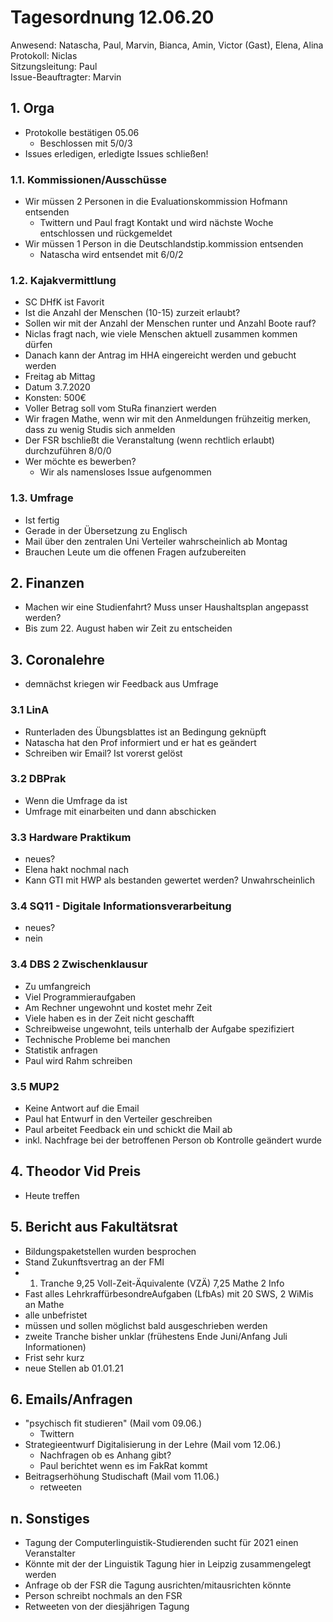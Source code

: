 ---
---

# Tagesordnung 12.06.20

Anwesend: Natascha, Paul, Marvin, Bianca, Amin, Victor (Gast), Elena, Alina  
Protokoll: Niclas  
Sitzungsleitung: Paul  
Issue-Beauftragter: Marvin

## 1. Orga

- Protokolle bestätigen 05.06
  - Beschlossen mit 5/0/3
- Issues erledigen, erledigte Issues schließen!

### 1.1. Kommissionen/Ausschüsse

- Wir müssen 2 Personen in die Evaluationskommission Hofmann entsenden
  - Twittern und Paul fragt Kontakt und wird nächste Woche entschlossen und rückgemeldet
- Wir müssen 1 Person in die Deutschlandstip.kommission entsenden
  - Natascha wird entsendet mit 6/0/2

### 1.2. Kajakvermittlung

- SC DHfK ist Favorit
- Ist die Anzahl der Menschen (10-15) zurzeit erlaubt?
- Sollen wir mit der Anzahl der Menschen runter und Anzahl Boote rauf?
- Niclas fragt nach, wie viele Menschen aktuell zusammen kommen dürfen
- Danach kann der Antrag im HHA eingereicht werden und gebucht werden
- Freitag ab Mittag
- Datum 3.7.2020
- Konsten: 500€
- Voller Betrag soll vom StuRa finanziert werden
- Wir fragen Mathe, wenn wir mit den Anmeldungen frühzeitig merken, dass zu wenig Studis sich anmelden
- Der FSR bschließt die Veranstaltung (wenn rechtlich erlaubt) durchzuführen 8/0/0
- Wer möchte es bewerben?
  - Wir als namensloses Issue aufgenommen

### 1.3. Umfrage

- Ist fertig
- Gerade in der Übersetzung zu Englisch
- Mail über den zentralen Uni Verteiler wahrscheinlich ab Montag
- Brauchen Leute um die offenen Fragen aufzubereiten

## 2. Finanzen

- Machen wir eine Studienfahrt? Muss unser Haushaltsplan angepasst werden?
- Bis zum 22. August haben wir Zeit zu entscheiden

## 3. Coronalehre

- demnächst kriegen wir Feedback aus Umfrage

### 3.1 LinA

- Runterladen des Übungsblattes ist an Bedingung geknüpft
- Natascha hat den Prof informiert und er hat es geändert
- Schreiben wir Email? Ist vorerst gelöst

### 3.2 DBPrak

- Wenn die Umfrage da ist
- Umfrage mit einarbeiten und dann abschicken

### 3.3 Hardware Praktikum

- neues?
- Elena hakt nochmal nach
- Kann GTI mit HWP als bestanden gewertet werden? Unwahrscheinlich

### 3.4 SQ11 - Digitale Informationsverarbeitung

- neues?
- nein

### 3.4 DBS 2 Zwischenklausur

- Zu umfangreich
- Viel Programmieraufgaben
- Am Rechner ungewohnt und kostet mehr Zeit
- Viele haben es in der Zeit nicht geschafft
- Schreibweise ungewohnt, teils unterhalb der Aufgabe spezifiziert
- Technische Probleme bei manchen
- Statistik anfragen
- Paul wird Rahm schreiben

### 3.5 MUP2

- Keine Antwort auf die Email
- Paul hat Entwurf in den Verteiler geschreiben
- Paul arbeitet Feedback ein und schickt die Mail ab
- inkl. Nachfrage bei der betroffenen Person ob Kontrolle geändert wurde

## 4. Theodor Vid Preis

- Heute treffen

## 5. Bericht aus Fakultätsrat

- Bildungspaketstellen wurden besprochen
- Stand Zukunftsvertrag an der FMI
- 1. Tranche 9,25 Voll-Zeit-Äquivalente (VZÄ) 7,25 Mathe 2 Info
- Fast alles LehrkraffürbesondreAufgaben (LfbAs) mit 20 SWS, 2 WiMis an Mathe
- alle unbefristet
- müssen und sollen möglichst bald ausgeschrieben werden
- zweite Tranche bisher unklar (frühestens Ende Juni/Anfang Juli Informationen)
- Frist sehr kurz
- neue Stellen ab 01.01.21

## 6. Emails/Anfragen

- "psychisch fit studieren" (Mail vom 09.06.)
  - Twittern
- Strategieentwurf Digitalisierung in der Lehre (Mail vom 12.06.)
  - Nachfragen ob es Anhang gibt?
  - Paul berichtet wenn es im FakRat kommt
- Beitragserhöhung Studischaft (Mail vom 11.06.)
  - retweeten

## n. Sonstiges

- Tagung der Computerlinguistik-Studierenden sucht für 2021 einen Veranstalter
- Könnte mit der der Linguistik Tagung hier in Leipzig zusammengelegt werden
- Anfrage ob der FSR die Tagung ausrichten/mitausrichten könnte
- Person schreibt nochmals an den FSR
- Retweeten von der diesjährigen Tagung
